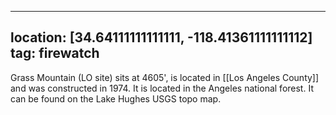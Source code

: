 
---
location: [34.64111111111111, -118.41361111111112]
tag: firewatch
---

Grass Mountain (LO site) sits at 4605', is located in [[Los Angeles County]] and was constructed in 1974. It is located in the Angeles national forest. It can be found on the Lake Hughes USGS topo map.
